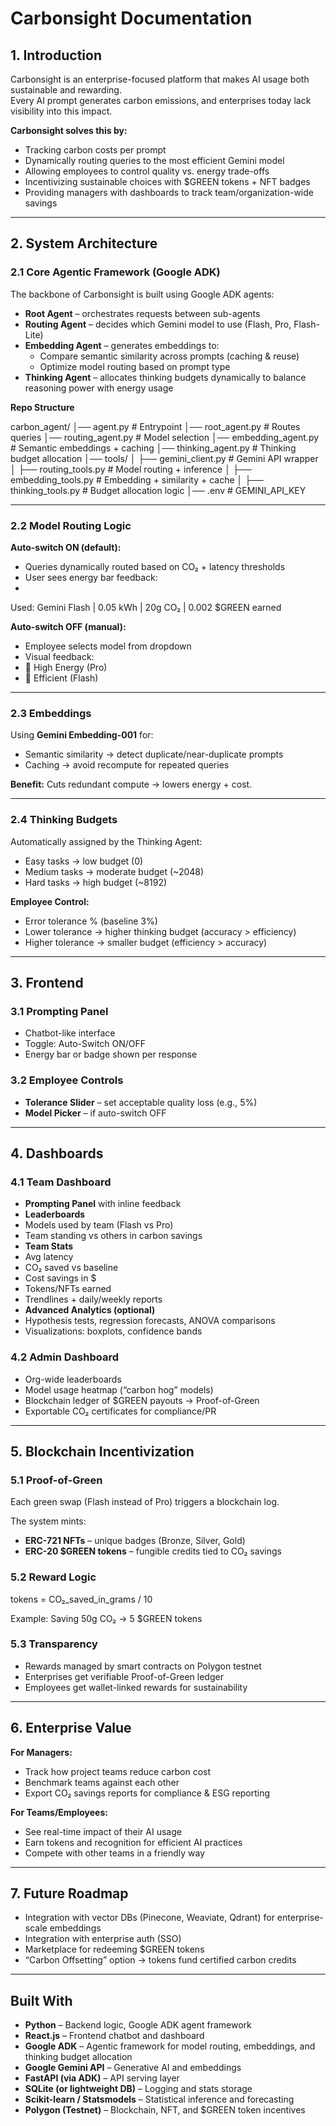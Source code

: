# Carbonsight Documentation  

## 1. Introduction  
Carbonsight is an enterprise-focused platform that makes AI usage both sustainable and rewarding.  
Every AI prompt generates carbon emissions, and enterprises today lack visibility into this impact.  

**Carbonsight solves this by:**  
- Tracking carbon costs per prompt  
- Dynamically routing queries to the most efficient Gemini model  
- Allowing employees to control quality vs. energy trade-offs  
- Incentivizing sustainable choices with $GREEN tokens + NFT badges  
- Providing managers with dashboards to track team/organization-wide savings  

---

## 2. System Architecture  

### 2.1 Core Agentic Framework (Google ADK)  
The backbone of Carbonsight is built using Google ADK agents:  
- **Root Agent** – orchestrates requests between sub-agents  
- **Routing Agent** – decides which Gemini model to use (Flash, Pro, Flash-Lite)  
- **Embedding Agent** – generates embeddings to:  
  - Compare semantic similarity across prompts (caching & reuse)  
  - Optimize model routing based on prompt type  
- **Thinking Agent** – allocates thinking budgets dynamically to balance reasoning power with energy usage  

**Repo Structure**  

carbon_agent/
│── agent.py # Entrypoint
│── root_agent.py # Routes queries
│── routing_agent.py # Model selection
│── embedding_agent.py # Semantic embeddings + caching
│── thinking_agent.py # Thinking budget allocation
│── tools/
│ ├── gemini_client.py # Gemini API wrapper
│ ├── routing_tools.py # Model routing + inference
│ ├── embedding_tools.py # Embedding + similarity + cache
│ ├── thinking_tools.py # Budget allocation logic
│── .env # GEMINI_API_KEY


---

### 2.2 Model Routing Logic  
**Auto-switch ON (default):**  
- Queries dynamically routed based on CO₂ + latency thresholds  
- User sees energy bar feedback:
- 
Used: Gemini Flash | 0.05 kWh | 20g CO₂ | 0.002 $GREEN earned


**Auto-switch OFF (manual):**  
- Employee selects model from dropdown  
- Visual feedback:  
- 🔴 High Energy (Pro)  
- 🔵 Efficient (Flash)  

---

### 2.3 Embeddings  
Using **Gemini Embedding-001** for:  
- Semantic similarity → detect duplicate/near-duplicate prompts  
- Caching → avoid recompute for repeated queries  

**Benefit:** Cuts redundant compute → lowers energy + cost.  

---

### 2.4 Thinking Budgets  
Automatically assigned by the Thinking Agent:  
- Easy tasks → low budget (0)  
- Medium tasks → moderate budget (~2048)  
- Hard tasks → high budget (~8192)  

**Employee Control:**  
- Error tolerance % (baseline 3%)  
- Lower tolerance → higher thinking budget (accuracy > efficiency)  
- Higher tolerance → smaller budget (efficiency > accuracy)  

---

## 3. Frontend  

### 3.1 Prompting Panel  
- Chatbot-like interface  
- Toggle: Auto-Switch ON/OFF  
- Energy bar or badge shown per response  

### 3.2 Employee Controls  
- **Tolerance Slider** – set acceptable quality loss (e.g., 5%)  
- **Model Picker** – if auto-switch OFF  

---

## 4. Dashboards  

### 4.1 Team Dashboard  
- **Prompting Panel** with inline feedback  
- **Leaderboards**  
- Models used by team (Flash vs Pro)  
- Team standing vs others in carbon savings  
- **Team Stats**  
- Avg latency  
- CO₂ saved vs baseline  
- Cost savings in $  
- Tokens/NFTs earned  
- Trendlines + daily/weekly reports  
- **Advanced Analytics (optional)**  
- Hypothesis tests, regression forecasts, ANOVA comparisons  
- Visualizations: boxplots, confidence bands  

### 4.2 Admin Dashboard  
- Org-wide leaderboards  
- Model usage heatmap (“carbon hog” models)  
- Blockchain ledger of $GREEN payouts → Proof-of-Green  
- Exportable CO₂ certificates for compliance/PR  

---

## 5. Blockchain Incentivization  

### 5.1 Proof-of-Green  
Each green swap (Flash instead of Pro) triggers a blockchain log.  

The system mints:  
- **ERC-721 NFTs** – unique badges (Bronze, Silver, Gold)  
- **ERC-20 $GREEN tokens** – fungible credits tied to CO₂ savings  

### 5.2 Reward Logic  

tokens = CO₂_saved_in_grams / 10

Example: Saving 50g CO₂ → 5 $GREEN tokens  

### 5.3 Transparency  
- Rewards managed by smart contracts on Polygon testnet  
- Enterprises get verifiable Proof-of-Green ledger  
- Employees get wallet-linked rewards for sustainability  

---

## 6. Enterprise Value  

**For Managers:**  
- Track how project teams reduce carbon cost  
- Benchmark teams against each other  
- Export CO₂ savings reports for compliance & ESG reporting  

**For Teams/Employees:**  
- See real-time impact of their AI usage  
- Earn tokens and recognition for efficient AI practices  
- Compete with other teams in a friendly way  

---

## 7. Future Roadmap  
- Integration with vector DBs (Pinecone, Weaviate, Qdrant) for enterprise-scale embeddings  
- Integration with enterprise auth (SSO)  
- Marketplace for redeeming $GREEN tokens  
- “Carbon Offsetting” option → tokens fund certified carbon credits  

---

## Built With  
- **Python** – Backend logic, Google ADK agent framework  
- **React.js** – Frontend chatbot and dashboard  
- **Google ADK** – Agentic framework for model routing, embeddings, and thinking budget allocation  
- **Google Gemini API** – Generative AI and embeddings  
- **FastAPI (via ADK)** – API serving layer  
- **SQLite (or lightweight DB)** – Logging and stats storage  
- **Scikit-learn / Statsmodels** – Statistical inference and forecasting  
- **Polygon (Testnet)** – Blockchain, NFT, and $GREEN token incentives  
